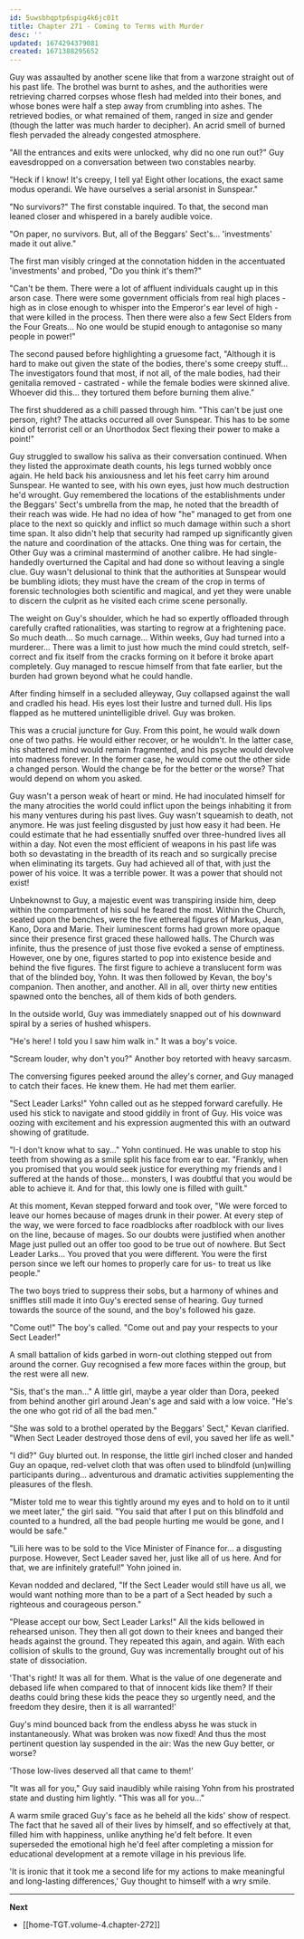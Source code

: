 ```yaml
---
id: 5uwsbhqptp6spig4k6jc01t
title: Chapter 271 - Coming to Terms with Murder
desc: ''
updated: 1674294379081
created: 1671388295652
---
```


Guy was assaulted by another scene like that from a warzone straight out of his past life. The brothel was burnt to ashes, and the authorities were retrieving charred corpses whose flesh had melded into their bones, and whose bones were half a step away from crumbling into ashes. The retrieved bodies, or what remained of them, ranged in size and gender (though the latter was much harder to decipher). An acrid smell of burned flesh pervaded the already congested atmosphere.

"All the entrances and exits were unlocked, why did no one run out?" Guy eavesdropped on a conversation between two constables nearby.

"Heck if I know! It's creepy, I tell ya! Eight other locations, the exact same modus operandi. We have ourselves a serial arsonist in Sunspear."

"No survivors?" The first constable inquired. To that, the second man leaned closer and whispered in a barely audible voice.

"On paper, no survivors. But, all of the Beggars' Sect's... 'investments' made it out alive."

The first man visibly cringed at the connotation hidden in the accentuated 'investments' and probed, "Do you think it's them?"

"Can't be them. There were a lot of affluent individuals caught up in this arson case. There were some government officials from real high places - high as in close enough to whisper into the Emperor's ear level of high - that were killed in the process. Then there were also a few Sect Elders from the Four Greats... No one would be stupid enough to antagonise so many people in power!"

The second paused before highlighting a gruesome fact, "Although it is hard to make out given the state of the bodies, there's some creepy stuff... The investigators found that most, if not all, of the male bodies, had their genitalia removed - castrated - while the female bodies were skinned alive. Whoever did this... they tortured them before burning them alive."

The first shuddered as a chill passed through him. "This can't be just one person, right? The attacks occurred all over Sunspear. This has to be some kind of terrorist cell or an Unorthodox Sect flexing their power to make a point!"

Guy struggled to swallow his saliva as their conversation continued. When they listed the approximate death counts, his legs turned wobbly once again. He held back his anxiousness and let his feet carry him around Sunspear. He wanted to see, with his own eyes, just how much destruction he'd wrought. Guy remembered the locations of the establishments under the Beggars' Sect's umbrella from the map, he noted that the breadth of their reach was wide. He had no idea of how "he" managed to get from one place to the next so quickly and inflict so much damage within such a short time span. It also didn't help that security had ramped up significantly given the nature and coordination of the attacks. One thing was for certain, the Other Guy was a criminal mastermind of another calibre. He had single-handedly overturned the Capital and had done so without leaving a single clue. Guy wasn't delusional to think that the authorities at Sunspear would be bumbling idiots; they must have the cream of the crop in terms of forensic technologies both scientific and magical, and yet they were unable to discern the culprit as he visited each crime scene personally.

The weight on Guy's shoulder, which he had so expertly offloaded through carefully crafted rationalities, was starting to regrow at a frightening pace. So much death... So much carnage... Within weeks, Guy had turned into a murderer... There was a limit to just how much the mind could stretch, self-correct and fix itself from the cracks forming on it before it broke apart completely. Guy managed to rescue himself from that fate earlier, but the burden had grown beyond what he could handle.

After finding himself in a secluded alleyway, Guy collapsed against the wall and cradled his head. His eyes lost their lustre and turned dull. His lips flapped as he muttered unintelligible drivel. Guy was broken.

This was a crucial juncture for Guy. From this point, he would walk down one of two paths. He would either recover, or he wouldn't. In the latter case, his shattered mind would remain fragmented, and his psyche would devolve into madness forever. In the former case, he would come out the other side a changed person. Would the change be for the better or the worse? That would depend on whom you asked.

Guy wasn't a person weak of heart or mind. He had inoculated himself for the many atrocities the world could inflict upon the beings inhabiting it from his many ventures during his past lives. Guy wasn't squeamish to death, not anymore. He was just feeling disgusted by just how easy it had been. He could estimate that he had essentially snuffed over three-hundred lives all within a day. Not even the most efficient of weapons in his past life was both so devastating in the breadth of its reach and so surgically precise when eliminating its targets. Guy had achieved all of that, with just the power of his voice. It was a terrible power. It was a power that should not exist!

Unbeknownst to Guy, a majestic event was transpiring inside him, deep within the compartment of his soul he feared the most. Within the Church, seated upon the benches, were the five ethereal figures of Markus, Jean, Kano, Dora and Marie. Their luminescent forms had grown more opaque since their presence first graced these hallowed halls. The Church was infinite, thus the presence of just those five evoked a sense of emptiness. However, one by one, figures started to pop into existence beside and behind the five figures. The first figure to achieve a translucent form was that of the blinded boy, Yohn. It was then followed by Kevan, the boy's companion. Then another, and another. All in all, over thirty new entities spawned onto the benches, all of them kids of both genders.

In the outside world, Guy was immediately snapped out of his downward spiral by a series of hushed whispers.

"He's here! I told you I saw him walk in." It was a boy's voice.

"Scream louder, why don't you?" Another boy retorted with heavy sarcasm.

The conversing figures peeked around the alley's corner, and Guy managed to catch their faces. He knew them. He had met them earlier.

"Sect Leader Larks!" Yohn called out as he stepped forward carefully. He used his stick to navigate and stood giddily in front of Guy. His voice was oozing with excitement and his expression augmented this with an outward showing of gratitude.

"I-I don't know what to say..." Yohn continued. He was unable to stop his teeth from showing as a smile split his face from ear to ear. "Frankly, when you promised that you would seek justice for everything my friends and I suffered at the hands of those... monsters, I was doubtful that you would be able to achieve it. And for that, this lowly one is filled with guilt."

At this moment, Kevan stepped forward and took over, "We were forced to leave our homes because of mages drunk in their power. At every step of the way, we were forced to face roadblocks after roadblock with our lives on the line, because of mages. So our doubts were justified when another Mage just pulled out an offer too good to be true out of nowhere. But Sect Leader Larks... You proved that you were different. You were the first person since we left our homes to properly care for us- to treat us like people."

The two boys tried to suppress their sobs, but a harmony of whines and sniffles still made it into Guy's erected sense of hearing. Guy turned towards the source of the sound, and the boy's followed his gaze.

"Come out!" The boy's called. "Come out and pay your respects to your Sect Leader!"

A small battalion of kids garbed in worn-out clothing stepped out from around the corner. Guy recognised a few more faces within the group, but the rest were all new.

"Sis, that's the man..." A little girl, maybe a year older than Dora, peeked from behind another girl around Jean's age and said with a low voice. "He's the one who got rid of all the bad men."

"She was sold to a brothel operated by the Beggars' Sect," Kevan clarified. "When Sect Leader destroyed those dens of evil, you saved her life as well."

"I did?" Guy blurted out. In response, the little girl inched closer and handed Guy an opaque, red-velvet cloth that was often used to blindfold (un)willing participants during... adventurous and dramatic activities supplementing the pleasures of the flesh.

"Mister told me to wear this tightly around my eyes and to hold on to it until we meet later," the girl said. "You said that after I put on this blindfold and counted to a hundred, all the bad people hurting me would be gone, and I would be safe."

"Lili here was to be sold to the Vice Minister of Finance for... a disgusting purpose. However, Sect Leader saved her, just like all of us here. And for that, we are infinitely grateful!" Yohn joined in.

Kevan nodded and declared, "If the Sect Leader would still have us all, we would want nothing more than to be a part of a Sect headed by such a righteous and courageous person."

"Please accept our bow, Sect Leader Larks!" All the kids bellowed in rehearsed unison. They then all got down to their knees and banged their heads against the ground. They repeated this again, and again. With each collision of skulls to the ground, Guy was incrementally brought out of his state of dissociation.

'That's right! It was all for them. What is the value of one degenerate and debased life when compared to that of innocent kids like them? If their deaths could bring these kids the peace they so urgently need, and the freedom they desire, then it is all warranted!'

Guy's mind bounced back from the endless abyss he was stuck in instantaneously. What was broken was now fixed! And thus the most pertinent question lay suspended in the air: Was the new Guy better, or worse?

'Those low-lives deserved all that came to them!'

"It was all for you," Guy said inaudibly while raising Yohn from his prostrated state and dusting him lightly. "This was all for you..."

A warm smile graced Guy's face as he beheld all the kids' show of respect. The fact that he saved all of their lives by himself, and so effectively at that, filled him with happiness, unlike anything he'd felt before. It even superseded the emotional high he'd feel after completing a mission for educational development at a remote village in his previous life.

'It is ironic that it took me a second life for my actions to make meaningful and long-lasting differences,' Guy thought to himself with a wry smile.

____

**Next**
* [[home-TGT.volume-4.chapter-272]]